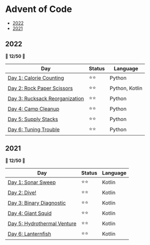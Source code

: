 # Advent of Code

- [2022](#2022)
- [2021](#2021)

## 2022

**🌟 12/50 🌟**

| Day | Status | Language
|---|---|---
| [Day 1: Calorie Counting](2022/day1) | ⭐⭐ | Python
| [Day 2: Rock Paper Scissors](2022/day2) | ⭐⭐ | Python, Kotlin
| [Day 3: Rucksack Reorganization](2022/day3) | ⭐⭐ | Python
| [Day 4: Camp Cleanup](2022/day4) | ⭐⭐ | Python
| [Day 5: Supply Stacks](2022/day5) | ⭐⭐ | Python
| [Day 6: Tuning Trouble](2022/day6) | ⭐⭐ | Python

## 2021

**🌟 12/50 🌟**

| Day | Status | Language
|---|---|---
| [Day 1: Sonar Sweep](2021/day1) | ⭐⭐ | Kotlin
| [Day 2: Dive!](2021/day2) | ⭐⭐ | Kotlin
| [Day 3: Binary Diagnostic](2021/day3) | ⭐⭐ | Kotlin
| [Day 4: Giant Squid](2021/day4) | ⭐⭐ | Kotlin
| [Day 5: Hydrothermal Venture](2021/day5) | ⭐⭐ | Kotlin
| [Day 6: Lanternfish](2021/day6) | ⭐⭐ | Kotlin
